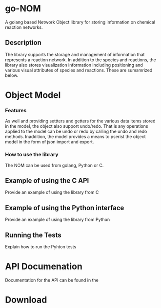 # go-NOM
A golang based Network Object library for storing information on chemical reaction networks.  

## Description

The library supports the storage and management of information that represents a reaction network. In addition to the 
species and reactions, the library also stores visualization information including positioning and various visual attributes of species and reactions. These are sumamrized below.

# Object Model

### Features

As well and providing settters and getters for the various data items stored in the model, the object also support undo/redo. That is any operations applied to the model can be undo or redo by calling the undo and redo methods. Inaddition, the model provides a means to pserist the object model in the form of json import and export. 

### How to use the library

The NOM can be used from golang, Python or C.

## Example of using the C API

Provide an example of using the library from C

## Example of using the Python interface

Provide an example of using the library from Python

## Running the Tests

Explain how to run the Pyhton tests

# API Documenation

Documentation for the API can be found in the 

# Download

